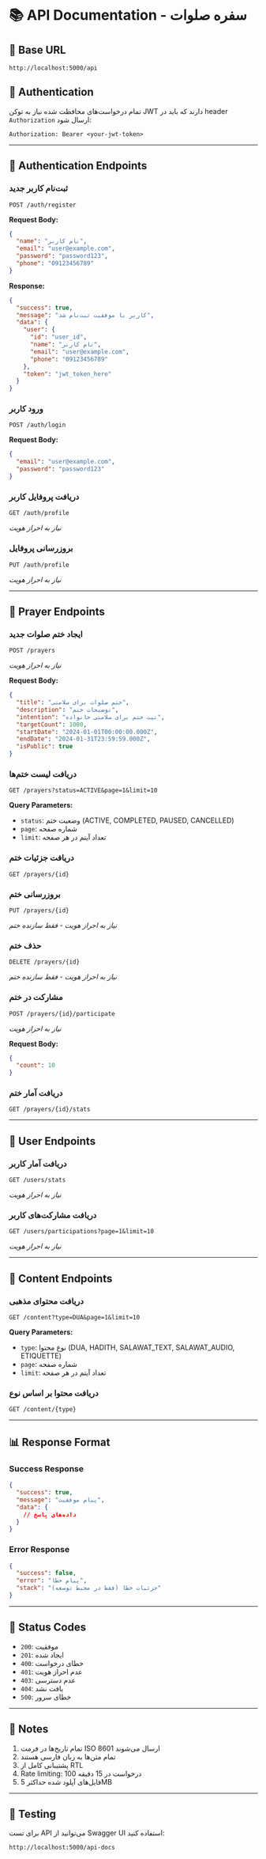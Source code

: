 # 📚 API Documentation - سفره صلوات

## 🔗 Base URL
```
http://localhost:5000/api
```

## 🔐 Authentication
تمام درخواست‌های محافظت شده نیاز به توکن JWT دارند که باید در header `Authorization` ارسال شود:
```
Authorization: Bearer <your-jwt-token>
```

---

## 👤 Authentication Endpoints

### ثبت‌نام کاربر جدید
```http
POST /auth/register
```

**Request Body:**
```json
{
  "name": "نام کاربر",
  "email": "user@example.com",
  "password": "password123",
  "phone": "09123456789"
}
```

**Response:**
```json
{
  "success": true,
  "message": "کاربر با موفقیت ثبت‌نام شد",
  "data": {
    "user": {
      "id": "user_id",
      "name": "نام کاربر",
      "email": "user@example.com",
      "phone": "09123456789"
    },
    "token": "jwt_token_here"
  }
}
```

### ورود کاربر
```http
POST /auth/login
```

**Request Body:**
```json
{
  "email": "user@example.com",
  "password": "password123"
}
```

### دریافت پروفایل کاربر
```http
GET /auth/profile
```
*نیاز به احراز هویت*

### بروزرسانی پروفایل
```http
PUT /auth/profile
```
*نیاز به احراز هویت*

---

## 🙏 Prayer Endpoints

### ایجاد ختم صلوات جدید
```http
POST /prayers
```
*نیاز به احراز هویت*

**Request Body:**
```json
{
  "title": "ختم صلوات برای سلامتی",
  "description": "توضیحات ختم",
  "intention": "نیت ختم برای سلامتی خانواده",
  "targetCount": 1000,
  "startDate": "2024-01-01T00:00:00.000Z",
  "endDate": "2024-01-31T23:59:59.000Z",
  "isPublic": true
}
```

### دریافت لیست ختم‌ها
```http
GET /prayers?status=ACTIVE&page=1&limit=10
```

**Query Parameters:**
- `status`: وضعیت ختم (ACTIVE, COMPLETED, PAUSED, CANCELLED)
- `page`: شماره صفحه
- `limit`: تعداد آیتم در هر صفحه

### دریافت جزئیات ختم
```http
GET /prayers/{id}
```

### بروزرسانی ختم
```http
PUT /prayers/{id}
```
*نیاز به احراز هویت - فقط سازنده ختم*

### حذف ختم
```http
DELETE /prayers/{id}
```
*نیاز به احراز هویت - فقط سازنده ختم*

### مشارکت در ختم
```http
POST /prayers/{id}/participate
```
*نیاز به احراز هویت*

**Request Body:**
```json
{
  "count": 10
}
```

### دریافت آمار ختم
```http
GET /prayers/{id}/stats
```

---

## 👥 User Endpoints

### دریافت آمار کاربر
```http
GET /users/stats
```
*نیاز به احراز هویت*

### دریافت مشارکت‌های کاربر
```http
GET /users/participations?page=1&limit=10
```
*نیاز به احراز هویت*

---

## 📖 Content Endpoints

### دریافت محتوای مذهبی
```http
GET /content?type=DUA&page=1&limit=10
```

**Query Parameters:**
- `type`: نوع محتوا (DUA, HADITH, SALAWAT_TEXT, SALAWAT_AUDIO, ETIQUETTE)
- `page`: شماره صفحه
- `limit`: تعداد آیتم در هر صفحه

### دریافت محتوا بر اساس نوع
```http
GET /content/{type}
```

---

## 📊 Response Format

### Success Response
```json
{
  "success": true,
  "message": "پیام موفقیت",
  "data": {
    // داده‌های پاسخ
  }
}
```

### Error Response
```json
{
  "success": false,
  "error": "پیام خطا",
  "stack": "جزئیات خطا (فقط در محیط توسعه)"
}
```

---

## 🔢 Status Codes

- `200`: موفقیت
- `201`: ایجاد شده
- `400`: خطای درخواست
- `401`: عدم احراز هویت
- `403`: عدم دسترسی
- `404`: یافت نشد
- `500`: خطای سرور

---

## 📝 Notes

1. تمام تاریخ‌ها در فرمت ISO 8601 ارسال می‌شوند
2. تمام متن‌ها به زبان فارسی هستند
3. پشتیبانی کامل از RTL
4. Rate limiting: 100 درخواست در 15 دقیقه
5. فایل‌های آپلود شده حداکثر 5MB

---

## 🧪 Testing

برای تست API می‌توانید از Swagger UI استفاده کنید:
```
http://localhost:5000/api-docs
``` 
